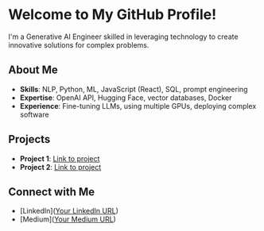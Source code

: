 # Welcome to My GitHub Profile!

I'm a Generative AI Engineer skilled in leveraging technology to create innovative solutions for complex problems.

## About Me

- **Skills**: NLP, Python, ML, JavaScript (React), SQL, prompt engineering
- **Expertise**: OpenAI API, Hugging Face, vector databases, Docker
- **Experience**: Fine-tuning LLMs, using multiple GPUs, deploying complex software

## Projects

- **Project 1**: [Link to project](URL)
- **Project 2**: [Link to project](URL)

## Connect with Me

- [LinkedIn]([Your LinkedIn URL](https://www.linkedin.com/in/moraa-ontita-b16a49205/))
- [Medium]([Your Medium URL](https://medium.com/@moraaontita1844))

